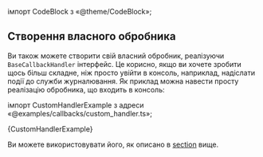 імпорт CodeBlock з «@theme/CodeBlock»;

## Створення власного обробника

Ви також можете створити свій власний обробник, реалізуючи `BaseCallbackHandler` інтерфейс. Це корисно, якщо ви хочете зробити щось більш складне, ніж просто увійти в консоль, наприклад, надіслати події до служби журналювання. Як приклад можна навести просту реалізацію обробника, що входить в консоль:

імпорт CustomHandlerExample з адреси «@examples/callbacks/custom_handler.ts»;

<CodeBlock language="typescript">{CustomHandlerExample}</CodeBlock>

Ви можете використовувати його, як описано в [section](#built-in-handlers) вище.
